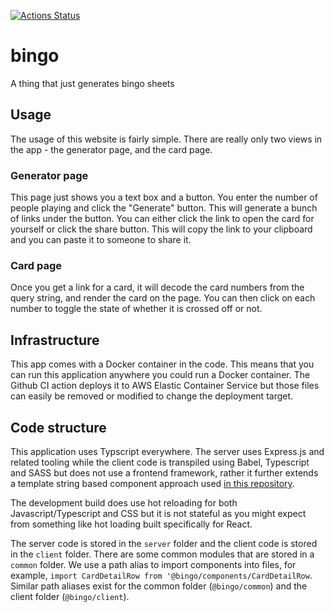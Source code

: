 [![Actions Status](https://github.com/YashdalfTheGray/bingo/workflows/Deploy%20to%20Amazon%20ECS/badge.svg)](https://github.com/YashdalfTheGray/bingo/actions)

# bingo

A thing that just generates bingo sheets

## Usage

The usage of this website is fairly simple. There are really only two views in the app - the generator page, and the card page.

### Generator page

This page just shows you a text box and a button. You enter the number of people playing and click the "Generate" button. This will generate a bunch of links under the button. You can either click the link to open the card for yourself or click the share button. This will copy the link to your clipboard and you can paste it to someone to share it.

### Card page

Once you get a link for a card, it will decode the card numbers from the query string, and render the card on the page. You can then click on each number to toggle the state of whether it is crossed off or not.

## Infrastructure

This app comes with a Docker container in the code. This means that you can run this application anywhere you could run a Docker container. The Github CI action deploys it to AWS Elastic Container Service but those files can easily be removed or modified to change the deployment target.

## Code structure

This application uses Typscript everywhere. The server uses Express.js and related tooling while the client code is transpiled using Babel, Typescript and SASS but does not use a frontend framework, rather it further extends a template string based component approach used [in this repository](https://github.com/YashdalfTheGray/yashdalfthegray.github.io).

The development build does use hot reloading for both Javascript/Typescript and CSS but it is not stateful as you might expect from something like hot loading built specifically for React.

The server code is stored in the `server` folder and the client code is stored in the `client` folder. There are some common modules that are stored in a `common` folder. We use a path alias to import components into files, for example, `import CardDetailRow from '@bingo/components/CardDetailRow`. Similar path aliases exist for the common folder (`@bingo/common`) and the client folder (`@bingo/client`).
